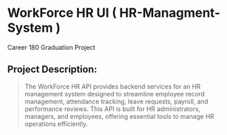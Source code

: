 #  WorkForce HR UI ( HR-Managment-System )
Career 180 Graduation Project


## Project Description:


> The WorkForce HR API provides backend services for an HR management system designed to streamline employee record management, attendance tracking, leave requests, payroll, and performance reviews. This API is built for HR administrators, managers, and employees, offering essential tools to manage HR operations efficiently.
